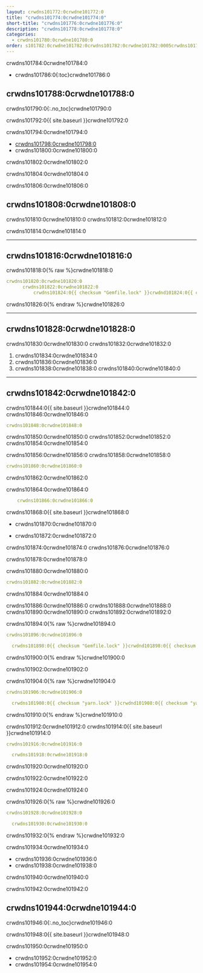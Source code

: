 ```yaml
---
layout: crwdns101772:0crwdne101772:0
title: "crwdns101774:0crwdne101774:0"
short-title: "crwdns101776:0crwdne101776:0"
description: "crwdns101778:0crwdne101778:0"
categories:
  - crwdns101780:0crwdne101780:0
order: s101782:0crwdne101782:0crwdns101782:0crwdne101782:0005crwdns101782:0crwdne101782:0
---
```

crwdns101784:0crwdne101784:0

* crwdns101786:0{:toc}crwdne101786:0

## crwdns101788:0crwdne101788:0

crwdns101790:0{:.no_toc}crwdne101790:0

crwdns101792:0{{ site.baseurl }}crwdne101792:0

crwdns101794:0crwdne101794:0

* <a href="crwdns101796:0crwdne101796:0" target="_blank">crwdns101798:0crwdne101798:0</a>
* crwdns101800:0crwdne101800:0

crwdns101802:0crwdne101802:0

crwdns101804:0crwdne101804:0

crwdns101806:0crwdne101806:0

## crwdns101808:0crwdne101808:0

crwdns101810:0crwdne101810:0 crwdns101812:0crwdne101812:0

crwdns101814:0crwdne101814:0

* * *

## crwdns101816:0crwdne101816:0

crwdns101818:0{% raw %}crwdne101818:0

```yaml
crwdns101820:0crwdne101820:0
      crwdns101822:0crwdne101822:0
          crwdns101824:0{{ checksum "Gemfile.lock" }}crwdnd101824:0{{ checksum "Gemfile.lock" }}crwdnd101824:0{{ checksum "yarn.lock" }}crwdnd101824:0{{ checksum "yarn.lock" }}crwdne101824:0
```

crwdns101826:0{% endraw %}crwdne101826:0

* * *

## crwdns101828:0crwdne101828:0

crwdns101830:0crwdne101830:0 crwdns101832:0crwdne101832:0

1. crwdns101834:0crwdne101834:0
2. crwdns101836:0crwdne101836:0
3. crwdns101838:0crwdne101838:0 crwdns101840:0crwdne101840:0

* * *

## crwdns101842:0crwdne101842:0

crwdns101844:0{{ site.baseurl }}crwdne101844:0 crwdns101846:0crwdne101846:0

```yaml
crwdns101848:0crwdne101848:0
```

crwdns101850:0crwdne101850:0 crwdns101852:0crwdne101852:0 crwdns101854:0crwdne101854:0

crwdns101856:0crwdne101856:0 crwdns101858:0crwdne101858:0

```yaml
crwdns101860:0crwdne101860:0
```

crwdns101862:0crwdne101862:0

crwdns101864:0crwdne101864:0

```yaml
    crwdns101866:0crwdne101866:0
```

crwdns101868:0{{ site.baseurl }}crwdne101868:0

* crwdns101870:0crwdne101870:0

* crwdns101872:0crwdne101872:0

crwdns101874:0crwdne101874:0 crwdns101876:0crwdne101876:0

crwdns101878:0crwdne101878:0

crwdns101880:0crwdne101880:0

```yaml
crwdns101882:0crwdne101882:0
```

crwdns101884:0crwdne101884:0

crwdns101886:0crwdne101886:0 crwdns101888:0crwdne101888:0 crwdns101890:0crwdne101890:0 crwdns101892:0crwdne101892:0

crwdns101894:0{% raw %}crwdne101894:0

```yaml
crwdns101896:0crwdne101896:0

  crwdns101898:0{{ checksum "Gemfile.lock" }}crwdnd101898:0{{ checksum "Gemfile.lock" }}crwdne101898:0
```

crwdns101900:0{% endraw %}crwdne101900:0

crwdns101902:0crwdne101902:0

crwdns101904:0{% raw %}crwdne101904:0

```yaml
crwdns101906:0crwdne101906:0

  crwdns101908:0{{ checksum "yarn.lock" }}crwdnd101908:0{{ checksum "yarn.lock" }}crwdne101908:0
```

crwdns101910:0{% endraw %}crwdne101910:0

crwdns101912:0crwdne101912:0 crwdns101914:0{{ site.baseurl }}crwdne101914:0

```yaml
crwdns101916:0crwdne101916:0

  crwdns101918:0crwdne101918:0
```

crwdns101920:0crwdne101920:0

crwdns101922:0crwdne101922:0

crwdns101924:0crwdne101924:0

crwdns101926:0{% raw %}crwdne101926:0

```yaml
crwdns101928:0crwdne101928:0

  crwdns101930:0crwdne101930:0
```

crwdns101932:0{% endraw %}crwdne101932:0

crwdns101934:0crwdne101934:0

* crwdns101936:0crwdne101936:0
* crwdns101938:0crwdne101938:0

crwdns101940:0crwdne101940:0

crwdns101942:0crwdne101942:0

## crwdns101944:0crwdne101944:0

crwdns101946:0{:.no_toc}crwdne101946:0

crwdns101948:0{{ site.baseurl }}crwdne101948:0

crwdns101950:0crwdne101950:0

* crwdns101952:0crwdne101952:0
* crwdns101954:0crwdne101954:0